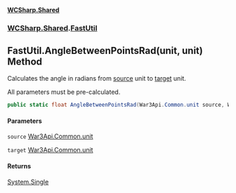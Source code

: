 #### [WCSharp.Shared](index.md 'index')
### [WCSharp.Shared](WCSharp.Shared.md 'WCSharp.Shared').[FastUtil](WCSharp.Shared.FastUtil.md 'WCSharp.Shared.FastUtil')

## FastUtil.AngleBetweenPointsRad(unit, unit) Method

Calculates the angle in radians from [source](WCSharp.Shared.FastUtil.AngleBetweenPointsRad(War3Api.Common.unit,War3Api.Common.unit).md#WCSharp.Shared.FastUtil.AngleBetweenPointsRad(War3Api.Common.unit,War3Api.Common.unit).source 'WCSharp.Shared.FastUtil.AngleBetweenPointsRad(War3Api.Common.unit, War3Api.Common.unit).source') unit to [target](WCSharp.Shared.FastUtil.AngleBetweenPointsRad(War3Api.Common.unit,War3Api.Common.unit).md#WCSharp.Shared.FastUtil.AngleBetweenPointsRad(War3Api.Common.unit,War3Api.Common.unit).target 'WCSharp.Shared.FastUtil.AngleBetweenPointsRad(War3Api.Common.unit, War3Api.Common.unit).target') unit.  
  
All parameters must be pre-calculated.

```csharp
public static float AngleBetweenPointsRad(War3Api.Common.unit source, War3Api.Common.unit target);
```
#### Parameters

<a name='WCSharp.Shared.FastUtil.AngleBetweenPointsRad(War3Api.Common.unit,War3Api.Common.unit).source'></a>

`source` [War3Api.Common.unit](https://docs.microsoft.com/en-us/dotnet/api/War3Api.Common.unit 'War3Api.Common.unit')

<a name='WCSharp.Shared.FastUtil.AngleBetweenPointsRad(War3Api.Common.unit,War3Api.Common.unit).target'></a>

`target` [War3Api.Common.unit](https://docs.microsoft.com/en-us/dotnet/api/War3Api.Common.unit 'War3Api.Common.unit')

#### Returns
[System.Single](https://docs.microsoft.com/en-us/dotnet/api/System.Single 'System.Single')